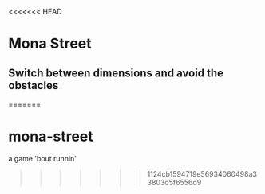 <<<<<<< HEAD
# Mona Street

## Switch between dimensions and avoid the obstacles



=======
# mona-street
a game 'bout runnin'
>>>>>>> 1124cb1594719e56934060498a33803d5f6556d9
